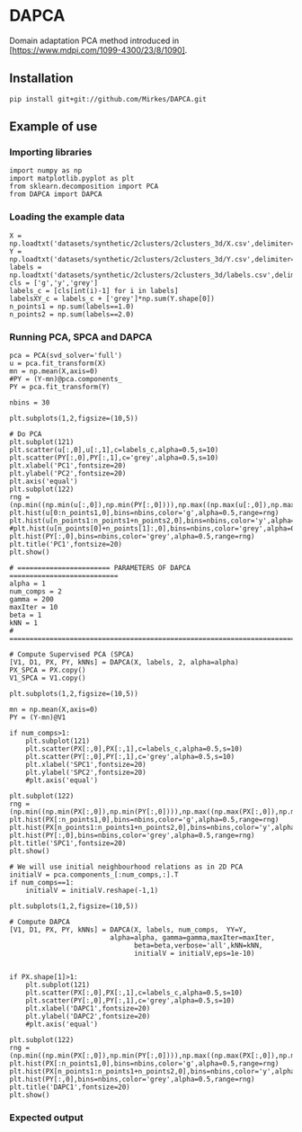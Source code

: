 # DAPCA

Domain adaptation PCA method introduced in [https://www.mdpi.com/1099-4300/23/8/1090]. 

## Installation

    pip install git+git://github.com/Mirkes/DAPCA.git

## Example of use

### Importing libraries

    import numpy as np
    import matplotlib.pyplot as plt
    from sklearn.decomposition import PCA
    from DAPCA import DAPCA

### Loading the example data

    X = np.loadtxt('datasets/synthetic/2clusters/2clusters_3d/X.csv',delimiter=',')
    Y = np.loadtxt('datasets/synthetic/2clusters/2clusters_3d/Y.csv',delimiter=',')
    labels = np.loadtxt('datasets/synthetic/2clusters/2clusters_3d/labels.csv',delimiter=',')
    cls = ['g','y','grey']
    labels_c = [cls[int(i)-1] for i in labels]
    labelsXY_c = labels_c + ['grey']*np.sum(Y.shape[0])
    n_points1 = np.sum(labels==1.0)
    n_points2 = np.sum(labels==2.0)
    
### Running PCA, SPCA and DAPCA

    pca = PCA(svd_solver='full')
    u = pca.fit_transform(X)
    mn = np.mean(X,axis=0)
    #PY = (Y-mn)@pca.components_
    PY = pca.fit_transform(Y)

    nbins = 30

    plt.subplots(1,2,figsize=(10,5))

    # Do PCA
    plt.subplot(121)
    plt.scatter(u[:,0],u[:,1],c=labels_c,alpha=0.5,s=10)
    plt.scatter(PY[:,0],PY[:,1],c='grey',alpha=0.5,s=10)
    plt.xlabel('PC1',fontsize=20)
    plt.ylabel('PC2',fontsize=20)
    plt.axis('equal')
    plt.subplot(122)
    rng = (np.min((np.min(u[:,0]),np.min(PY[:,0]))),np.max((np.max(u[:,0]),np.max(PY[:,0]))))
    plt.hist(u[0:n_points1,0],bins=nbins,color='g',alpha=0.5,range=rng)
    plt.hist(u[n_points1:n_points1+n_points2,0],bins=nbins,color='y',alpha=0.5,range=rng)
    #plt.hist(u[n_points[0]+n_points[1]:,0],bins=nbins,color='grey',alpha=0.5,density=True)
    plt.hist(PY[:,0],bins=nbins,color='grey',alpha=0.5,range=rng)
    plt.title('PC1',fontsize=20)
    plt.show()

    # ======================= PARAMETERS OF DAPCA ===========================
    alpha = 1
    num_comps = 2
    gamma = 200
    maxIter = 10
    beta = 1
    kNN = 1
    # =======================================================================

    # Compute Supervised PCA (SPCA)
    [V1, D1, PX, PY, kNNs] = DAPCA(X, labels, 2, alpha=alpha)
    PX_SPCA = PX.copy()
    V1_SPCA = V1.copy()

    plt.subplots(1,2,figsize=(10,5))

    mn = np.mean(X,axis=0)
    PY = (Y-mn)@V1

    if num_comps>1:
        plt.subplot(121)
        plt.scatter(PX[:,0],PX[:,1],c=labels_c,alpha=0.5,s=10)
        plt.scatter(PY[:,0],PY[:,1],c='grey',alpha=0.5,s=10)
        plt.xlabel('SPC1',fontsize=20)
        plt.ylabel('SPC2',fontsize=20)
        #plt.axis('equal')

    plt.subplot(122)
    rng = (np.min((np.min(PX[:,0]),np.min(PY[:,0]))),np.max((np.max(PX[:,0]),np.max(PY[:,0]))))
    plt.hist(PX[:n_points1,0],bins=nbins,color='g',alpha=0.5,range=rng)
    plt.hist(PX[n_points1:n_points1+n_points2,0],bins=nbins,color='y',alpha=0.5,range=rng)
    plt.hist(PY[:,0],bins=nbins,color='grey',alpha=0.5,range=rng)
    plt.title('SPC1',fontsize=20)
    plt.show()

    # We will use initial neighbourhood relations as in 2D PCA
    initialV = pca.components_[:num_comps,:].T
    if num_comps==1:
        initialV = initialV.reshape(-1,1)

    plt.subplots(1,2,figsize=(10,5))

    # Compute DAPCA
    [V1, D1, PX, PY, kNNs] = DAPCA(X, labels, num_comps,  YY=Y, 
                             alpha=alpha, gamma=gamma,maxIter=maxIter,
                                   beta=beta,verbose='all',kNN=kNN,
                                   initialV = initialV,eps=1e-10)                                   


    if PX.shape[1]>1:
        plt.subplot(121)
        plt.scatter(PX[:,0],PX[:,1],c=labels_c,alpha=0.5,s=10)
        plt.scatter(PY[:,0],PY[:,1],c='grey',alpha=0.5,s=10)
        plt.xlabel('DAPC1',fontsize=20)
        plt.ylabel('DAPC2',fontsize=20)
        #plt.axis('equal')

    plt.subplot(122)
    rng = (np.min((np.min(PX[:,0]),np.min(PY[:,0]))),np.max((np.max(PX[:,0]),np.max(PY[:,0]))))
    plt.hist(PX[:n_points1,0],bins=nbins,color='g',alpha=0.5,range=rng)
    plt.hist(PX[n_points1:n_points1+n_points2,0],bins=nbins,color='y',alpha=0.5,range=rng)
    plt.hist(PY[:,0],bins=nbins,color='grey',alpha=0.5,range=rng)
    plt.title('DAPC1',fontsize=20)
    plt.show()
    
### Expected output


